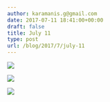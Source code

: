 ```yaml
---
author: karamanis.g@gmail.com
date: 2017-07-11 18:41:00+00:00
draft: false
title: July 11
type: post
url: /blog/2017/7/july-11
---
```




  
   ![](/images/2017-07-11-20177july-11/IMG_1712.jpg)

  

  
   ![](/images/2017-07-11-20177july-11/IMG_1715.jpg)

  

  
   ![](/images/2017-07-11-20177july-11/P7110118.jpg)

  



